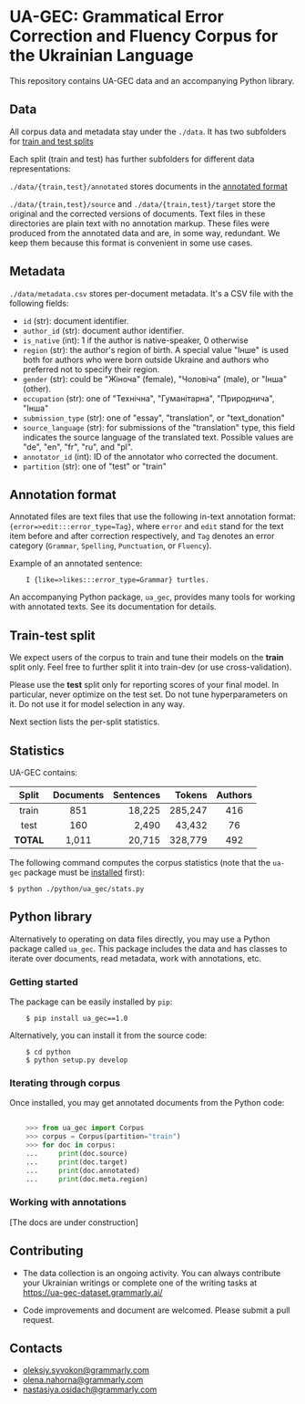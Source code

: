 # UA-GEC: Grammatical Error Correction and Fluency Corpus for the Ukrainian Language

This repository contains UA-GEC data and an accompanying Python library.


## Data

All corpus data and metadata stay under the `./data`. It has two subfolders
for [train and test splits](#train-test-split)

Each split (train and test) has further subfolders for different data
representations:

`./data/{train,test}/annotated` stores documents in the [annotated format](#annotation-format)

`./data/{train,test}/source` and `./data/{train,test}/target` store the
original and the corrected versions of documents. Text files in these
directories are plain text with no annotation markup. These files were
produced from the annotated data and are, in some way, redundant. We keep them
because this format is convenient in some use cases.


## Metadata

`./data/metadata.csv` stores per-document metadata. It's a CSV file with
the following fields:

- `id` (str): document identifier.
- `author_id` (str): document author identifier.
- `is_native` (int): 1 if the author is native-speaker, 0 otherwise
- `region` (str): the author's region of birth. A special value "Інше"
  is used both for authors who were born outside Ukraine and authors
  who preferred not to specify their region.
- `gender` (str): could be "Жіноча" (female), "Чоловіча" (male), or "Інша" (other).
- `occupation` (str): one of "Технічна", "Гуманітарна", "Природнича", "Інша"
- `submission_type` (str): one of "essay", "translation", or "text\_donation"
- `source_language` (str): for submissions of the "translation" type, this field
    indicates the source language of the translated text. Possible values are
    "de", "en", "fr", "ru", and "pl".
- `annotator_id` (int): ID of the annotator who corrected the document.
- `partition` (str): one of "test" or "train"

## Annotation format

Annotated files are text files that use the following in-text annotation format:
`{error=>edit:::error_type=Tag}`, where `error` and `edit` stand for the text item before
and after correction respectively, and `Tag` denotes an error category
(`Grammar`, `Spelling`, `Punctuation`, or `Fluency`).

Example of an annotated sentence:
```
    I {like=>likes:::error_type=Grammar} turtles.
```

An accompanying Python package, `ua_gec`, provides many tools for working with
annotated texts. See its documentation for details.


## Train-test split

We expect users of the corpus to train and tune their models on the __train__ split
only. Feel free to further split it into train-dev (or use cross-validation).

Please use the __test__ split only for reporting scores of your final model.
In particular, never optimize on the test set. Do not tune hyperparameters on
it. Do not use it for model selection in any way.

Next section lists the per-split statistics.


## Statistics

UA-GEC contains:

| Split     | Documents | Sentences |  Tokens | Authors |
|:---------:|:---------:|----------:|--------:|:-------:|
| train     | 851       | 18,225    | 285,247 | 416     |
|  test     | 160       | 2,490     | 43,432  | 76      |
| **TOTAL** | 1,011     | 20,715    | 328,779 | 492     |

The following command computes the corpus statistics (note that the
`ua-gec` package must be [installed](#getting-started) first):

```
$ python ./python/ua_gec/stats.py
```


## Python library

Alternatively to operating on data files directly, you may use a Python package
called `ua_gec`. This package includes the data and has classes to iterate over
documents, read metadata, work with annotations, etc.

### Getting started

The package can be easily installed by `pip`:

```
    $ pip install ua_gec==1.0
```

Alternatively, you can install it from the source code:

```
    $ cd python
    $ python setup.py develop
```


### Iterating through corpus

Once installed, you may get annotated documents from the Python code:

```python
    
    >>> from ua_gec import Corpus
    >>> corpus = Corpus(partition="train")
    >>> for doc in corpus:
    ...     print(doc.source)
    ...     print(doc.target)
    ...     print(doc.annotated)
    ...     print(doc.meta.region)
```


### Working with annotations

[The docs are under construction]


## Contributing

* The data collection is an ongoing activity. You can always contribute
  your Ukrainian writings or complete one of the writing tasks at
  https://ua-gec-dataset.grammarly.ai/

* Code improvements and document are welcomed. Please submit a pull request.


## Contacts

* oleksiy.syvokon@grammarly.com
* olena.nahorna@grammarly.com
* nastasiya.osidach@grammarly.com
